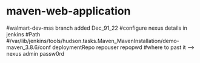 # maven-web-application
#walmart-dev-mss branch added   Dec_91_22
#configure nexus details in jenkins
#Path
#/var/lib/jenkins/tools/hudson.tasks.Maven_MavenInstallation/demo-maven_3.8.6/conf
<server>
      <id>deploymentRepo</id>
      <username>repouser</username>
      <password>repopwd</password>
    </server>
#where to past it
-->
    <server>
      <id>nexus</id>
      <username>admin</username>
      <password>passw0rd</password>
    </server>
  </servers>

  <!-- mirrors
##################poll scm trigger by change in commit ID##########
Build #5 (Dec 19, 2022, 11:08:06 AM)
Add description
Changes
push (details / githubweb)
Started by an SCM change

	Revision: 05e7d9b25bb5202def325e884c64c7d253d08f9c
Repository: https://github.com/democalculus/maven-web-application.git
refs/remotes/origin/walmart-dev-mss

##################BUILD periodically this everything you have schedule build will trigger periodically###
#this is used for ongoing development
Build #6 (Dec 19, 2022, 11:11:00 AM)
Add description
No changes.
Started by timer

	Revision: 05e7d9b25bb5202def325e884c64c7d253d08f9c
Repository: https://github.com/democalculus/maven-web-application.git
refs/remotes/origin/walmart-dev-mss


#add webhook update

http://34.125.180.153:8080/github-webhook/
Build #17 (Dec 19, 2022, 11:25:17 AM)
Progress:
[cancel]
Add description
Changes
push (details / githubweb)
push (details / githubweb)
Started by GitHub push by democalculus

	Revision: 606be053b2c227d35ae69979fac4ff22efe09a53
Repository: https://github.com/democalculus/maven-web-application.git
refs/remotes/origin/walmart-dev-mss

######slack
https://slack.com  
###update
